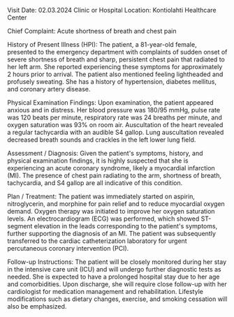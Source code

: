  Visit Date: 02.03.2024
Clinic or Hospital Location: Kontiolahti Healthcare Center

Chief Complaint: Acute shortness of breath and chest pain

History of Present Illness (HPI): The patient, a 81-year-old female, presented to the emergency department with complaints of sudden onset of severe shortness of breath and sharp, persistent chest pain that radiated to her left arm. She reported experiencing these symptoms for approximately 2 hours prior to arrival. The patient also mentioned feeling lightheaded and profusely sweating. She has a history of hypertension, diabetes mellitus, and coronary artery disease.

Physical Examination Findings: Upon examination, the patient appeared anxious and in distress. Her blood pressure was 180/95 mmHg, pulse rate was 120 beats per minute, respiratory rate was 24 breaths per minute, and oxygen saturation was 93% on room air. Auscultation of the heart revealed a regular tachycardia with an audible S4 gallop. Lung auscultation revealed decreased breath sounds and crackles in the left lower lung field.

Assessment / Diagnosis: Given the patient's symptoms, history, and physical examination findings, it is highly suspected that she is experiencing an acute coronary syndrome, likely a myocardial infarction (MI). The presence of chest pain radiating to the arm, shortness of breath, tachycardia, and S4 gallop are all indicative of this condition.

Plan / Treatment: The patient was immediately started on aspirin, nitroglycerin, and morphine for pain relief and to reduce myocardial oxygen demand. Oxygen therapy was initiated to improve her oxygen saturation levels. An electrocardiogram (ECG) was performed, which showed ST-segment elevation in the leads corresponding to the patient's symptoms, further supporting the diagnosis of an MI. The patient was subsequently transferred to the cardiac catheterization laboratory for urgent percutaneous coronary intervention (PCI).

Follow-up Instructions: The patient will be closely monitored during her stay in the intensive care unit (ICU) and will undergo further diagnostic tests as needed. She is expected to have a prolonged hospital stay due to her age and comorbidities. Upon discharge, she will require close follow-up with her cardiologist for medication management and rehabilitation. Lifestyle modifications such as dietary changes, exercise, and smoking cessation will also be emphasized.